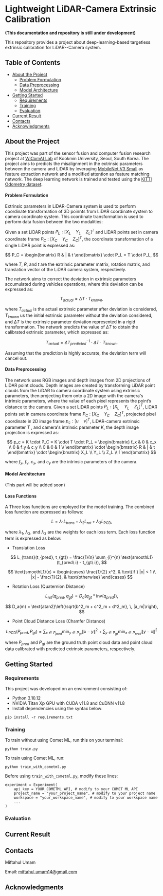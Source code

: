 # Lightweight LiDAR-Camera Extrinsic Calibration
**(This documentation and repository is still under development)**

This repository provides a project about deep-learning-based targetless extrinsic calibration for LiDAR--Camera system.

## Table of Contents
- [About the Project](#about-the-project)
    * [Problem Formulation](#problem-formulation)
    * [Data Preprocessing](#data-preprocessing)
    * [Model Architecture](#model-architecture)
- [Getting Started](#getting-started)
    * [Requirements](#requirements)
    * [Training](#training)
    * [Evaluation](#evaluation)
- [Current Result](#current-result)
- [Contacts](#contacts)
- [Acknowledgments](#acknowledgments)

## About the Project 
This project was part of the sensor fusion and computer fusion research project at [WiComAI Lab](https://wireless.kookmin.ac.kr/) of Kookmin University, Seoul, South Korea. 
The project aims to predicts the misalignment in the extrinsic parameters between the camera and LiDAR by leveraging [MobileNet V3 Small](https://arxiv.org/abs/1905.02244) 
as feature extraction network and a modified attention as feature matching network. The deep learning network is trained 
and tested using the [KITTI Odometry dataset](https://www.cvlibs.net/datasets/kitti/eval_odometry.php).

#### Problem Formulation
Extrinsic parameters in LiDAR-Camera system is used to perform coordinate transformation of 3D poinnts from LiDAR coordinate system to camera coordinate system.
This coordinate transformation is used to perform data fusion between the two modalities:

Given a set LiDAR points $P_L: [X_L \quad Y_L \quad Z_L]^{T}$ and 
LiDAR points set in camera coordinate frame $P_C: [X_C \quad Y_C \quad Z_C]^{T}$, 
the coordinate transformation of a single LiDAR point
is expressed as:

$$
P_C = \begin{bmatrix} R & | & t \end{bmatrix} \cdot P_L = T \cdot P_L,
$$

where $T$, $R$, and $t$ are the extrinsic parameter matrix, rotation matrix, and translation vector of the LiDAR
camera system, respectively.

The network aims to correct the deviation in extrinsic parameters accumulated during vehicles operations, where this deviation can be expressed as:

$$ 
T_{actual} =  \Delta T \cdot T_{known}, 
$$

where $T_{actual}$ is the actual extrinsic parameter after deviation is considered, $T_{known}$ us the initial extrinsic parameter without the deviation considered, 
and $\Delta T$ is the extrinsic parameter deviation represented in a rigid transformation. 
The network predicts the value of $\Delta T$ to obtain the calibrated extrinsic parameter, which expressed as:

$$
T_{actual} = \Delta T_{predicted}^{-1} \cdot \Delta T \cdot T_{known}.
$$

Assuming that the prediction is highly accurate, the deviation term will cancel out.

#### Data Preprocessing
The network uses RGB images and depth images from 2D projections of LiDAR point clouds. 
Depth images are created by transforming LiDAR point clouds from the LiDAR to camera coordinate system using extrinsic parameters, 
then projecting them onto a 2D image with the camera's intrinsic parameters, 
where the value of each pixel represents the point’s distance to the camera.
Given a set LiDAR points $P_L: [X_L \quad Y_L \quad Z_L]^{T}$, 
LiDAR points set in camera coordinate frame $P_C: [X_C \quad Y_C \quad Z_C]^{T}$, 
projected pixel coordinate in 2D image frame $p_c: [u \quad v]^{T}$, LiDAR-camera extrinsic parameter $T$ , 
and camera's intrinsic parameter $K$, the depth image projection is expressed as:

$$
p_c = K \cdot P_C = K \cdot T \cdot P_L =  \begin{bmatrix} 
                                              f_x & 0 & c_x \\
                                              0 & f_y & c_y \\
                                              0 & 0 & 1 \\
                                           \end{bmatrix} \cdot 
                                           \begin{bmatrix} R & | & t \end{bmatrix} \cdot
                                           \begin{bmatrix} 
                                           X_L \\ 
                                           Y_L \\ 
                                           Z_L \\
                                           1
                                           \end{bmatrix} 
$$

where $f_x$, $f_y$, $c_x$, and $c_y$ are the intrinsic parameters of the camera.


#### Model Architecture
(This part will be added soon)

#### Loss Functions
A Three loss functions are employed for the model training. The combined loss function are expressed as follows:

$$
L = \lambda_1 L_{trans} + \lambda_2 L_{rot} + \lambda_3 L_{\text{PCD}},
$$

where $\lambda_1$, $\lambda_2$, and $\lambda_3$ are the weights for each loss term.
Each loss function term is expressed as below:

* Translation Loss

$$
L_{trans}(t_{pred}, t_{gt}) = \frac{1}{n} \sum_{i}^{n} \text{smoothL1}(t_{pred\ i} - t_{gt\ i}),
$$

$$
\text{smoothL1}(x) =
\begin{cases} 
\frac{1}{2} x^2, & \text{if } |x| < 1 \\
|x| - \frac{1}{2}, & \text{otherwise}
\end{cases}
$$

* Rotation Loss (Quaternion Distance)

$$
L_{rot}(q_{pred}, q_{gt}) = D_a(q_{gt} * \text{inv}(q_{pred})),
$$

$$
D_a(m) = \text{atan2}\left(\sqrt{b^2_m + c^2_m + d^2_m}, \, |a_m|\right),
$$

* Point Cloud Distance Loss (Chamfer Distance)

$$
L_{\text{PCD}}(P_{pred}, P_{gt}) = \sum_{x \in P_{pred}} \min_{y \in P_{gt}} \| x - y \|^2 + \sum_{y \in P_{gt}} \min_{x \in P_{pred}} \| y - x \|^2
$$

where $P_{pred}$ and $P_{gt}$ are the ground truth point cloud data and point cloud data calibrated with predicted extrinsic parameters, respectively.

## Getting Started
### Requirements
This project was developed on an environment consisting of:
* Python 3.10.12
* NVIDIA Titan Xp GPU with CUDA v11.8 and CuDNN v11.8
* Install dependencies using the syntax below:
```
pip install -r requirements.txt
```

### Training
To train without using Comet ML, run this on your terminal:
```
python train.py
```
To train using Comet ML, run:
```
python train_with_cometml.py
```
Before using `train_with_cometml.py`, modify these lines:
```
experiment = Experiment(
    api_key = YOUR_COMETML_API, # modify to your COMET ML API
    project_name = "your_project_name", # modify to your project name
    workspace = "your_workspace_name", # modify to your workspace name
    ...
)
```

### Evaluation


## Current Result


## Contacts
Miftahul Umam

Email:
miftahul.umam14@gmail.com

## Acknowledgments